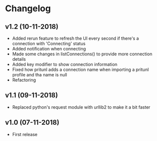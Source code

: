 # Changelog

## v1.2 (10-11-2018)
- Added rerun feature to refresh the UI every second if there's a connection with 'Connecting' status
- Added notification when connecting
- Made some changes in listConnections() to provide more connection details
- Added <cmd> key modifier to show connection information
- Fixed how pritunl adds a connection name when importing a pritunl profile and tha name is null
- Refactoring

## v1.1 (09-11-2018)
- Replaced python's request module with urllib2 to make it a bit faster

## v1.0 (07-11-2018)
- First release
